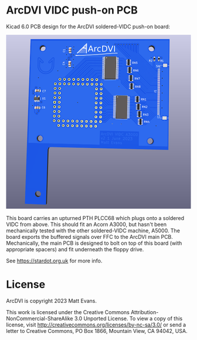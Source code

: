 # ArcDVI VIDC push-on PCB

Kicad 6.0 PCB design for the ArcDVI soldered-VIDC push-on board:

![3D board](doc/board3D.png)

This board carries an upturned PTH PLCC68 which plugs onto a soldered VIDC from above.  This should fit an Acorn A3000, but hasn't been mechanically tested with the other soldered-VIDC machine, A5000.  The board exports the buffered signals over FFC to the ArcDVI main PCB.  Mechanically, the main PCB is designed to bolt on top of this board (with appropriate spacers) and fit underneath the floppy drive.

See <https://stardot.org.uk> for more info.


# License

ArcDVI is copyright 2023 Matt Evans.

This work is licensed under the Creative Commons Attribution-NonCommercial-ShareAlike 3.0 Unported License. To view a copy of this license, visit http://creativecommons.org/licenses/by-nc-sa/3.0/ or send a letter to Creative Commons, PO Box 1866, Mountain View, CA 94042, USA.
